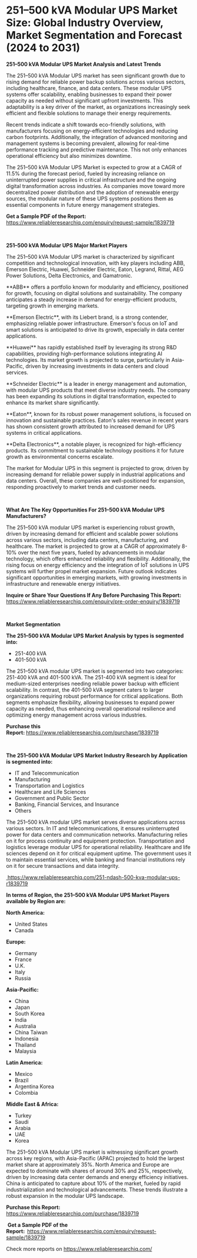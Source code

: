 <p><h1>251–500 kVA Modular UPS Market Size: Global Industry Overview, Market Segmentation and Forecast (2024 to 2031)</h1></p><p><strong>251–500 kVA Modular UPS Market Analysis and Latest Trends</strong></p>
<p><p>The 251–500 kVA Modular UPS market has seen significant growth due to rising demand for reliable power backup solutions across various sectors, including healthcare, finance, and data centers. These modular UPS systems offer scalability, enabling businesses to expand their power capacity as needed without significant upfront investments. This adaptability is a key driver of the market, as organizations increasingly seek efficient and flexible solutions to manage their energy requirements.</p><p>Recent trends indicate a shift towards eco-friendly solutions, with manufacturers focusing on energy-efficient technologies and reducing carbon footprints. Additionally, the integration of advanced monitoring and management systems is becoming prevalent, allowing for real-time performance tracking and predictive maintenance. This not only enhances operational efficiency but also minimizes downtime.</p><p>The 251–500 kVA Modular UPS Market is expected to grow at a CAGR of 11.5% during the forecast period, fueled by increasing reliance on uninterrupted power supplies in critical infrastructure and the ongoing digital transformation across industries. As companies move toward more decentralized power distribution and the adoption of renewable energy sources, the modular nature of these UPS systems positions them as essential components in future energy management strategies.</p></p>
<p><strong>Get a Sample PDF of the Report:&nbsp;</strong> <a href="https://www.reliableresearchiq.com/enquiry/request-sample/1839719?utm_campaign=1144&utm_medium=2&utm_source=Github&utm_content=ia&utm_term=31122024&utm_id=251500-kva-modular-ups">https://www.reliableresearchiq.com/enquiry/request-sample/1839719</a></p>
<p>&nbsp;</p>
<p><strong>251–500 kVA Modular UPS Major Market Players</strong></p>
<p><p>The 251–500 kVA Modular UPS market is characterized by significant competition and technological innovation, with key players including ABB, Emerson Electric, Huawei, Schneider Electric, Eaton, Legrand, Rittal, AEG Power Solutions, Delta Electronics, and Gamatronic. </p><p>**ABB** offers a portfolio known for modularity and efficiency, positioned for growth, focusing on digital solutions and sustainability. The company anticipates a steady increase in demand for energy-efficient products, targeting growth in emerging markets.</p><p>**Emerson Electric**, with its Liebert brand, is a strong contender, emphasizing reliable power infrastructure. Emerson's focus on IoT and smart solutions is anticipated to drive its growth, especially in data center applications.</p><p>**Huawei** has rapidly established itself by leveraging its strong R&D capabilities, providing high-performance solutions integrating AI technologies. Its market growth is projected to surge, particularly in Asia-Pacific, driven by increasing investments in data centers and cloud services.</p><p>**Schneider Electric** is a leader in energy management and automation, with modular UPS products that meet diverse industry needs. The company has been expanding its solutions in digital transformation, expected to enhance its market share significantly.</p><p>**Eaton**, known for its robust power management solutions, is focused on innovation and sustainable practices. Eaton's sales revenue in recent years has shown consistent growth attributed to increased demand for UPS systems in critical applications.</p><p>**Delta Electronics**, a notable player, is recognized for high-efficiency products. Its commitment to sustainable technology positions it for future growth as environmental concerns escalate.</p><p>The market for Modular UPS in this segment is projected to grow, driven by increasing demand for reliable power supply in industrial applications and data centers. Overall, these companies are well-positioned for expansion, responding proactively to market trends and customer needs.</p></p>
<p>&nbsp;</p>
<p><strong>What Are The Key Opportunities For 251–500 kVA Modular UPS Manufacturers?</strong></p>
<p><p>The 251–500 kVA modular UPS market is experiencing robust growth, driven by increasing demand for efficient and scalable power solutions across various sectors, including data centers, manufacturing, and healthcare. The market is projected to grow at a CAGR of approximately 8-10% over the next five years, fueled by advancements in modular technology, which offers enhanced reliability and flexibility. Additionally, the rising focus on energy efficiency and the integration of IoT solutions in UPS systems will further propel market expansion. Future outlook indicates significant opportunities in emerging markets, with growing investments in infrastructure and renewable energy initiatives.</p></p>
<p><strong>Inquire or Share Your Questions If Any Before Purchasing This Report:</strong> <a href="https://www.reliableresearchiq.com/enquiry/pre-order-enquiry/1839719?utm_campaign=1144&utm_medium=2&utm_source=Github&utm_content=ia&utm_term=31122024&utm_id=251500-kva-modular-ups">https://www.reliableresearchiq.com/enquiry/pre-order-enquiry/1839719</a></p>
<p>&nbsp;</p>
<p><strong>Market Segmentation</strong></p>
<p><strong>The 251–500 kVA Modular UPS Market Analysis by types is segmented into:</strong></p>
<p><ul><li>251-400 kVA</li><li>401-500 kVA</li></ul></p>
<p><p>The 251–500 kVA modular UPS market is segmented into two categories: 251-400 kVA and 401-500 kVA. The 251-400 kVA segment is ideal for medium-sized enterprises needing reliable power backup with efficient scalability. In contrast, the 401-500 kVA segment caters to larger organizations requiring robust performance for critical applications. Both segments emphasize flexibility, allowing businesses to expand power capacity as needed, thus enhancing overall operational resilience and optimizing energy management across various industries.</p></p>
<p><strong>Purchase this Report:&nbsp;</strong><a href="https://www.reliableresearchiq.com/purchase/1839719?utm_campaign=1144&utm_medium=2&utm_source=Github&utm_content=ia&utm_term=31122024&utm_id=251500-kva-modular-ups">https://www.reliableresearchiq.com/purchase/1839719</a></p>
<p>&nbsp;</p>
<p><strong>The 251–500 kVA Modular UPS Market Industry Research by Application is segmented into:</strong></p>
<p><ul><li>IT and Telecommunication</li><li>Manufacturing</li><li>Transportation and Logistics</li><li>Healthcare and Life Sciences</li><li>Government and Public Sector</li><li>Banking, Financial Services, and Insurance</li><li>Others</li></ul></p>
<p><p>The 251–500 kVA modular UPS market serves diverse applications across various sectors. In IT and telecommunications, it ensures uninterrupted power for data centers and communication networks. Manufacturing relies on it for process continuity and equipment protection. Transportation and logistics leverage modular UPS for operational reliability. Healthcare and life sciences depend on it for critical equipment uptime. The government uses it to maintain essential services, while banking and financial institutions rely on it for secure transactions and data integrity.</p></p>
<p><a href="https://www.reliableresearchiq.com/251-ndash-500-kva-modular-ups-r1839719?utm_campaign=1144&utm_medium=2&utm_source=Github&utm_content=ia&utm_term=31122024&utm_id=251500-kva-modular-ups">&nbsp;https://www.reliableresearchiq.com/251-ndash-500-kva-modular-ups-r1839719</a></p>
<p><strong>In terms of Region, the 251–500 kVA Modular UPS Market Players available by Region are:</strong></p>
<p>
    <p> <strong> North America: </strong>
        <ul>
            <li>United States</li>
            <li>Canada</li>
        </ul>
        </p> 
    <p> <strong> Europe: </strong>
        <ul>
            <li>Germany</li>
            <li>France</li>
            <li>U.K.</li>
            <li>Italy</li>
            <li>Russia</li>
        </ul>
        </p> 
    <p> <strong> Asia-Pacific: </strong>
        <ul>
            <li>China</li>
            <li>Japan</li>
            <li>South Korea</li>
            <li>India</li>
            <li>Australia</li>
            <li>China Taiwan</li>
            <li>Indonesia</li>
            <li>Thailand</li>
            <li>Malaysia</li>
        </ul>
        </p> 
    <p> <strong> Latin America: </strong>
        <ul>
            <li>Mexico</li>
            <li>Brazil</li>
            <li>Argentina Korea</li>
            <li>Colombia</li>
        </ul>
        </p> 
    <p> <strong> Middle East & Africa: </strong>
        <ul>
            <li>Turkey</li>
            <li>Saudi</li>
            <li>Arabia</li>
            <li>UAE</li>
            <li>Korea</li>
        </ul>
    </p>
    </p>
<p><p>The 251–500 kVA Modular UPS market is witnessing significant growth across key regions, with Asia-Pacific (APAC) projected to hold the largest market share at approximately 35%. North America and Europe are expected to dominate with shares of around 30% and 25%, respectively, driven by increasing data center demands and energy efficiency initiatives. China is anticipated to capture about 10% of the market, fueled by rapid industrialization and technological advancements. These trends illustrate a robust expansion in the modular UPS landscape.</p></p>
<p><strong>Purchase this Report: </strong><a href="https://www.reliableresearchiq.com/purchase/1839719?utm_campaign=1144&utm_medium=2&utm_source=Github&utm_content=ia&utm_term=31122024&utm_id=251500-kva-modular-ups">https://www.reliableresearchiq.com/purchase/1839719</a></p>
<p>&nbsp;<strong>Get a Sample PDF of the Report:&nbsp;&nbsp;</strong><a href="https://www.reliableresearchiq.com/enquiry/request-sample/1839719?utm_campaign=1144&utm_medium=2&utm_source=Github&utm_content=ia&utm_term=31122024&utm_id=251500-kva-modular-ups">https://www.reliableresearchiq.com/enquiry/request-sample/1839719</a></p>
<p><strong></strong></p>
<p>Check more reports on <a href="https://www.reliableresearchiq.com/?utm_campaign=1144&utm_medium=2&utm_source=Github&utm_content=ia&utm_term=31122024&utm_id=251500-kva-modular-ups">https://www.reliableresearchiq.com/</a></p>